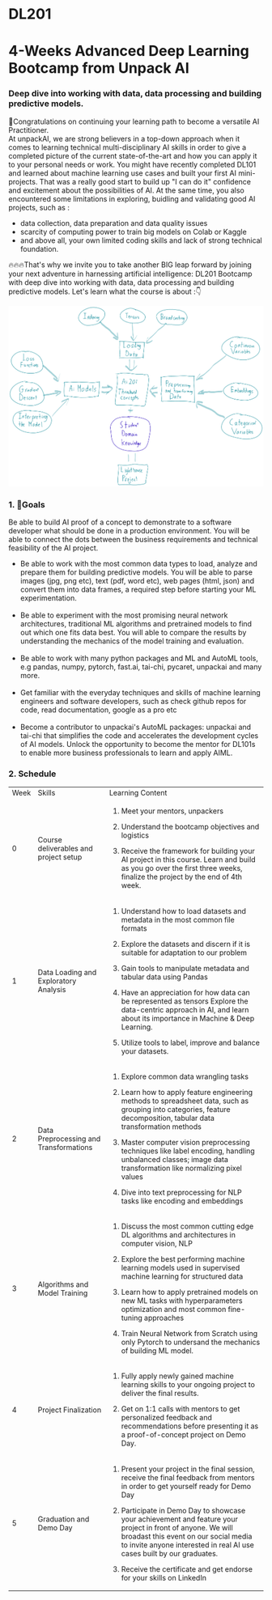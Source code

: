 # DL201
# 4-Weeks Advanced Deep Learning Bootcamp from Unpack AI
### Deep dive into working with data, data processing and building predictive models.

🎉Congratulations on continuing your learning path to become a versatile AI Practitioner.<br/>
At unpackAI, we are strong believers in a top-down approach when it comes to learning technical
multi-disciplinary AI skills in order to give a completed picture of the current state-of-the-art and
how you can apply it to your personal needs or work. You might have recently completed DL101
and learned about machine learning use cases and built your first AI mini-projects. That was a
really good start to build up "I can do it" confidence and excitement about the possibilities of AI.
At the same time, you also encountered some limitations in exploring, buidling and validating
good AI projects, such as :<br/>
- data collection, data preparation and data quality issues
- scarcity of computing power to train big models on Colab or Kaggle
- and above all, your own limited coding skills and lack of strong technical foundation.

🔥🔥🔥That's why we invite you to take another BIG leap forward by joining your next
adventure in harnessing artificial intelligence: DL201 Bootcamp with deep dive into working
with data, data processing and building predictive models.
Let's learn what the course is about :👇

![Course Goals](https://raw.githubusercontent.com/unpackAI/DL201/main/img/Ai201%20concept%20map.png?raw=true)


### 1. 🎳Goals

Be able to build AI proof of a concept to demonstrate to a software developer what should
be done in a production environment. You will be able to connect the dots between the
business requirements and technical feasibility of the AI project.

 - Be able to work with the most common data types to load, analyze and prepare them for
building predictive models. You will be able to parse images (jpg, png etc), text (pdf, word
etc), web pages (html, json) and convert them into data frames, a required step before
starting your ML experimentation.<br/><br/> 
 - Be able to experiment with the most promising neural network architectures, traditional
ML algorithms and pretrained models to find out which one fits data best. You will able to
compare the results by understanding the mechanics of the model training and
evaluation.<br/><br/>
 - Be able to work with many python packages and ML and AutoML tools, e.g pandas,
numpy, pytorch, fast.ai, tai-chi, pycaret, unpackai and many more.<br/><br/>
 - Get familiar with the everyday techniques and skills of machine learning engineers and software developers, such as 
check github repos for code, read documentation, google as a pro etc<br/><br/>
 - Become a contributor to unpackai's AutoML packages: unpackai and tai-chi that simplifies
the code and accelerates the development cycles of AI models. Unlock the opportunity to
become the mentor for DL101s to enable more business professionals to learn and apply
AIML.<br/>
### 2. Schedule 

<table>
<tbody>
<tr class="odd">
<td>Week</td>
<td>Skills</td>
<td>Learning Content</td>
</tr>
<tr class="even">
<td>0</td>
<td>Course deliverables and project setup</td>
<td><ol type="1">
<li><p>Meet your mentors, unpackers</p></li>
<li><p>Understand the bootcamp objectives and logistics</p></li>
<li><p>Receive the framework for building your AI project in this
course. Learn and build as you go over the first three weeks, finalize
the project by the end of 4th week.</p></li>
</ol></td>
</tr>
<tr class="odd">
<td>1</td>
<td>Data Loading and Exploratory Analysis</td>
<td><ol type="1">
<li><p>Understand how to load datasets and metadata in the most common
file formats</p></li>
<li><p>Explore the datasets and discern if it is suitable for adaptation
to our problem</p></li>
<li><p>Gain tools to manipulate metadata and tabular data using
Pandas</p></li>
<li><p>Have an appreciation for how data can be represented as tensors
Explore the data-centric approach in AI, and learn about its importance
in Machine &amp; Deep Learning.</p></li>
<li><p>Utilize tools to label, improve and balance your
datasets.</p></li>
</ol></td>
</tr>
<tr class="even">
<td>2</td>
<td>Data Preprocessing and Transformations</td>
<td><ol type="1">
<li><p>Explore common data wrangling tasks</p></li>
<li><p>Learn how to apply feature engineering methods to spreadsheet data, such as grouping into categories, feature decomposition, tabular data transformation methods</p></li>
<li><p>Master computer vision preprocessing techniques like label encoding, handling unbalanced classes; image data transformation like normalizing pixel values</p></li>
<li><p>Dive into text preprocessing for NLP tasks like encoding and embeddings</p></li>
</ol></td>
</tr>
<tr class="odd">
<td>3</td>
<td>Algorithms and Model Training</td>
<td><ol type="1">
<li><p>Discuss the most common cutting edge DL algorithms and architectures in computer vision, NLP</p></li>
<li><p>Explore the best performing machine learning models used in supervised machine learning for structured data</p></li>
<li><p>Learn how to apply pretrained models on new ML tasks with hyperparameters optimization and most common fine-tuning approaches</p></li>
<li><p>Train Neural Network from Scratch using only Pytorch to undersand the mechanics of building ML model.</p></li>
</ol></td>
</tr>
<tr class="even">
<td>4</td>
<td>Project Finalization</td>
<td><ol type="1">
<li><p>Fully apply newly gained machine learning skills to your ongoing
project to deliver the final results.</p></li>
<li><p>Get on 1:1 calls with mentors to get personalized feedback and
recommendations before presenting it as a proof-of-concept project on
Demo Day.</p></li>
</ol></td>
</tr>
<tr class="odd">
<td>5</td>
<td>Graduation and Demo Day</td>
<td><ol type="1">
<li><p>Present your project in the final session, receive the final feedback from mentors in order to get yourself ready for Demo Day</p></li>
<li><p>Participate in Demo Day to showcase your achievement and feature your project in front of anyone. We will broadast this event on our social media to invite anyone interested in real AI use cases built by our graduates.</p></li>
<li><p>Receive the certificate and get endorse for your skills on LinkedIn</p></li>
</ol></td>
</tr>
</tbody>
</table>
